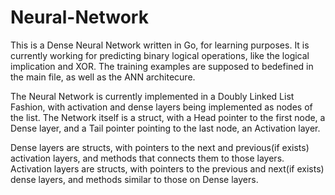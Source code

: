 # Neural-Network
This is a Dense Neural Network written in Go, for learning purposes. 
It is currently working for predicting binary logical operations, 
like the logical implication and XOR. The training examples are
supposed to bedefined in the main file, as well as the ANN architecure. 

The Neural Network is currently implemented in a Doubly Linked List Fashion, 
with activation and dense layers being implemented as nodes of the list. 
The Network itself is a struct, with a Head pointer to the first node, 
a Dense layer, and a Tail pointer pointing to the last node, an
Activation layer. 

Dense layers are structs, with pointers to the next and previous(if exists)
activation layers, and methods that connects them to those layers. 
Activation layers are structs, with pointers to the previous and 
next(if exists) dense layers, and methods similar to those on Dense layers. 
